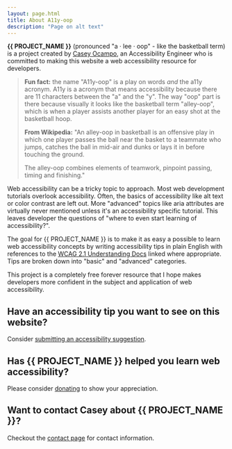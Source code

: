 ```yaml
---
layout: page.html
title: About A11y-oop
description: "Page on alt text"
---
```


**{{ PROJECT_NAME }}** (pronounced "a · lee · oop" - like the basketball term) is a project created by [Casey Ocampo](https://www.linkedin.com/in/caseyocampo/), an Accessibility Engineer who is committed to making this website a web accessibility resource for developers.

<blockquote><b>Fun fact:</b> the name "A11y-oop" is a play on words <i>and</i> the a11y acronym. A11y is a acronym that means accessibility because there are 11 characters between the "a" and the "y". The way "oop" part is there because visually it looks like the basketball term "alley-oop", which is when a player assists another player for an easy shot at the basketball hoop.

<b>From Wikipedia:</b> "An alley-oop in basketball is an offensive play in which one player passes the ball near the basket to a teammate who jumps, catches the ball in mid-air and dunks or lays it in before touching the ground.

The alley-oop combines elements of teamwork, pinpoint passing, timing and finishing."</blockquote>

Web accessibility can be a tricky topic to approach. Most web development tutorials overlook accessibility. Often, the basics of accessibility like alt text or color contrast are left out. More "advanced" topics like aria attributes are virtually never mentioned unless it's an accessibility specific tutorial. This leaves developer the questions of "where to even start learning of accessibility?".

The goal for {{ PROJECT_NAME }} is to make it as easy a possible to learn web accessibility concepts by writing accessibility tips in plain English with references to the [WCAG 2.1 Understanding Docs](https://www.w3.org/WAI/WCAG21/Understanding/) linked where appropriate. Tips are broken down into "basic" and "advanced" categories.

This project is a completely free forever resource that I hope makes developers more confident in the subject and application of web accessibility.

## Have an accessibility tip you want to see on this website?

Consider [submitting an accessibility suggestion](../suggest-an-accessibility-tip/).

## Has {{ PROJECT_NAME }} helped you learn web accessibility?

Please consider [donating](../donate/) to show your appreciation.

## Want to contact Casey about {{ PROJECT_NAME }}?

Checkout the [contact page](../contact/) for contact information.
